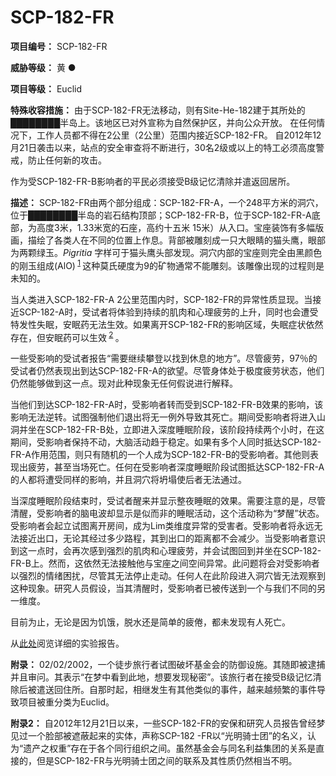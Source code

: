 # SCP-182-FR
**项目编号：**  SCP-182-FR

**威胁等级：**  黄 ●

**项目等级：**  Euclid

**特殊收容措施：**  由于SCP-182-FR无法移动，则有Site-He-182建于其所处的████████半岛上。该地区已对外宣称为自然保护区，并向公众开放。 在任何情况下，工作人员都不得在2公里（2公里）范围内接近SCP-182-FR。 自2012年12月21日袭击以来，站点的安全审查将不断进行，30名2级或以上的特工必须高度警戒，防止任何新的攻击。

作为受SCP-182-FR-B影响者的平民必须接受B级记忆清除并遣返回居所。

**描述：**  SCP-182-FR由两个部分组成：SCP-182-FR-A，一个248平方米的洞穴，位于████████半岛的岩石结构顶部；SCP-182-FR-B，位于SCP-182-FR-A底部，为高度3米，1.33米宽的石座，高约十五米 15米）从入口。宝座装饰有多幅版画，描绘了各类人在不同的位置上作息。背部被雕刻成一只大眼睛的猫头鹰，眼部为两颗绿玉。*Pigritia* 字样可于猫头鹰头部发现。洞穴内部的宝座则完全由黑颜色的刚玉组成(AlO)<sup class='footnoteref'>
 <a shape='rect' class='footnoteref' id='footnoteref-1' href='javascript:;' onclick='WIKIDOT.page.utils.scrollToReference(&apos;footnote-1&apos;)'>1</a>
</sup> 这种莫氏硬度为9的矿物通常不能雕刻。该雕像出现的过程则是未知的。

当人类进入SCP-182-FR-A 2公里范围内时，SCP-182-FR的异常性质显现。当接近SCP-182-A时，受试者将体验到持续的肌肉和心理疲劳的上升，同时也会遭受特发性失眠，安眠药无法生效。如果离开SCP-182-FR的影响区域，失眠症状依然存在，但安眠药可以生效<sup class='footnoteref'>
 <a shape='rect' class='footnoteref' id='footnoteref-2' href='javascript:;' onclick='WIKIDOT.page.utils.scrollToReference(&apos;footnote-2&apos;)'>2</a>
</sup>。

一些受影响的受试者报告“需要继续攀登以找到休息的地方”。尽管疲劳，97％的受试者仍然表现出到达SCP-182-FR-A的欲望。尽管身体处于极度疲劳状态，他们仍然能够做到这一点。现对此种现象无任何假说进行解释。

当他们到达SCP-182-FR-A时，受影响者转而受到SCP-182-FR-B效果的影响，该影响无法逆转。试图强制他们退出将无一例外导致其死亡。期间受影响者将进入山洞并坐在SCP-182-FR-B处，立即进入深度睡眠阶段，该阶段持续两个小时，在这期间，受影响者保持不动，大脑活动趋于稳定。如果有多个人同时抵达SCP-182-FR-A作用范围，则只有随机的一个人成为SCP-182-FR-B的受影响者。其他则表现出疲劳，甚至当场死亡。任何在受影响者深度睡眠阶段试图抵达SCP-182-FR-A的人都将遭受同样的影响，并且洞穴将坍塌使后者无法通过。

当深度睡眠阶段结束时，受试者醒来并显示整夜睡眠的效果。需要注意的是，尽管清醒，受影响者的脑电波却显示是似而非的睡眠活动，这个活动称为“梦醒”状态。受影响者会起立试图离开房间，成为Lim类维度异常的受害者。受影响者将永远无法接近出口，无论其经过多少路程，其到出口的距离都不会减少。当受影响者意识到这一点时，会再次感到强烈的肌肉和心理疲劳，并会试图回到并坐在SCP-182-FR-B上。然而，这依然无法接触他与宝座之间空间异常。此问题将会对受影响者以强烈的情绪困扰，尽管其无法停止走动。任何人在此阶段进入洞穴皆无法观察到这种现象。研究人员假设，当其清醒时，受影响者已被传送到一个与我们不同的另一维度。

目前为止，无论是因为饥饿，脱水还是简单的疲倦，都未发现有人死亡。

从[此处](//scp-wiki-cn.wikidot.comhttp://scp-wiki-cn.wikidot.com/rapport-d-experience-182-fr-02)阅览详细的实验报告。

**附录：**  02/02/2002，一个徒步旅行者试图破坏基金会的防御设施。其随即被逮捕并且审问。其表示“在梦中看到此地，想要发现秘密”。该旅行者在接受B级记忆清除后被遣送回住所。自那时起，相继发生有其他类似的事件，越来越频繁的事件导致项目被重分类为Euclid。

**附录2：**  自2012年12月21日以来，一些SCP-182-FR的安保和研究人员报告曾经梦见过一个脸部被遮蔽起来的实体，声称SCP-182 -FR以“光明骑士团”的名义，认为“遗产之权重”存在于各个同行组织之间。虽然基金会与同名利益集团的关系是直接的，但是SCP-182-FR与光明骑士团之间的联系及其性质仍然相当不明。

